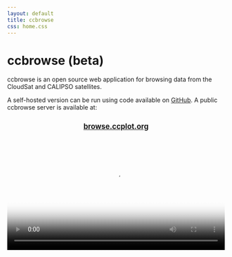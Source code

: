 ```yaml
---
layout: default
title: ccbrowse
css: home.css
---
```


ccbrowse (beta)
===============

<p class="abstract">
ccbrowse is an open source web application for browsing data from the CloudSat
and CALIPSO satellites.
</p>

A self-hosted version can be run using code available on
<a href="https://github.com/peterkuma/ccbrowse">GitHub</a>. A public ccbrowse
server is available at:

<div style="text-align: center; font-size: 120%; margin: 1.5em; font-weight: bold">
<a href="https://browse.ccplot.org">browse.ccplot.org</a>
</div>

<video src="https://files.peterkuma.net/media/ey006c2yt7/ccbrowse.webm" poster="ccbrowse.png" style="width: 100%" autoplay="true" loop="true" controls="true"></video>
